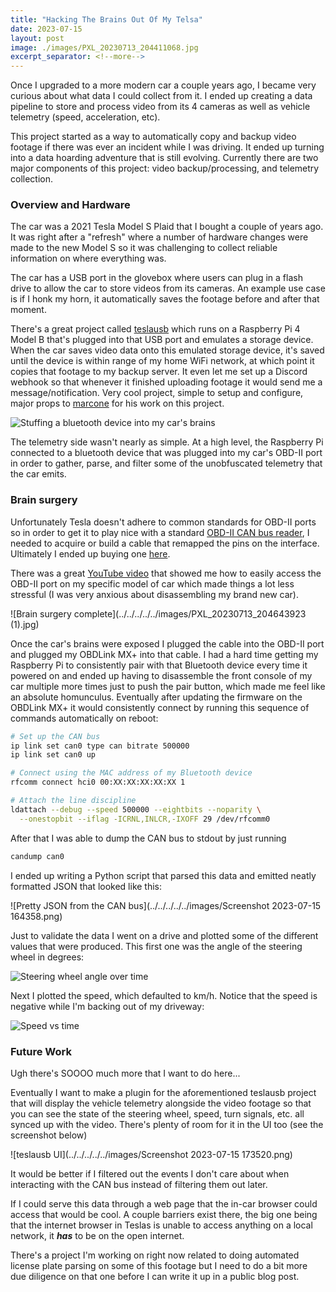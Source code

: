 ```yaml
---
title: "Hacking The Brains Out Of My Telsa"
date: 2023-07-15
layout: post
image: ./images/PXL_20230713_204411068.jpg
excerpt_separator: <!--more-->
---
```


Once I upgraded to a more modern car a couple years ago, I became very curious about what data I could collect from it. I ended up creating a data pipeline to store and process video from its 4 cameras as well as vehicle telemetry (speed, acceleration, etc).

<!--more-->

This project started as a way to automatically copy and backup video footage if there was ever an incident while I was driving. It ended up turning into a data hoarding adventure that is still evolving. Currently there are two major components of this project: video backup/processing, and telemetry collection. 

### Overview and Hardware

The car was a 2021 Tesla Model S Plaid that I bought a couple of years ago. It was right after a "refresh" where a number of hardware changes were made to the new Model S so it was challenging to collect reliable information on where everything was.

The car has a USB port in the glovebox where users can plug in a flash drive to allow the car to store videos from its cameras. An example use case is if I honk my horn, it automatically saves the footage before and after that moment. 

There's a great project called [teslausb](https://github.com/marcone/teslausb) which runs on a Raspberry Pi 4 Model B that's plugged into that USB port and emulates a storage device. When the car saves video data onto this emulated storage device, it's saved until the device is within range of my home WiFi network, at which point it copies that footage to my backup server. It even let me set up a Discord webhook so that whenever it finished uploading footage it would send me a message/notification. Very cool project, simple to setup and configure, major props to [marcone](https://github.com/marcone) for his work on this project.

![Stuffing a bluetooth device into my car's brains](../../../../../images/PXL_20230713_204411068.jpg)



The telemetry side wasn't nearly as simple. At a high level, the Raspberry Pi connected to a bluetooth device that was plugged into my car's OBD-II port in order to gather, parse, and filter some of the unobfuscated telemetry that the car emits.

### Brain surgery

Unfortunately Tesla doesn't adhere to common standards for OBD-II ports so in order to get it to play nice with a standard [OBD-II CAN bus reader](https://www.obdlink.com/products/obdlink-mxp/), I needed to acquire or build a cable that remapped the pins on the interface. Ultimately I ended up buying one [here](https://evoffer.com/product/model-s-x-can-diagnostic-cable/). 

There was a great [YouTube video](https://www.youtube.com/watch?v=OKzPa2HdsvA) that showed me how to easily access the OBD-II port on my specific model of car which made things a lot less stressful (I was very anxious about disassembling my brand new car).

![Brain surgery complete](../../../../../images/PXL_20230713_204643923 (1).jpg)



Once the car's brains were exposed I plugged the cable into the OBD-II port and plugged my OBDLink MX+ into that cable. I had a hard time getting my Raspberry Pi to consistently pair with that Bluetooth device every time it powered on and ended up having to disassemble the front console of my car multiple more times just to push the pair button, which made me feel like an absolute homunculus. Eventually after updating the firmware on the OBDLink MX+ it would consistently connect by running this sequence of commands automatically on reboot:

```bash
# Set up the CAN bus
ip link set can0 type can bitrate 500000
ip link set can0 up

# Connect using the MAC address of my Bluetooth device
rfcomm connect hci0 00:XX:XX:XX:XX:XX 1

# Attach the line discipline
ldattach --debug --speed 500000 --eightbits --noparity \
  --onestopbit --iflag -ICRNL,INLCR,-IXOFF 29 /dev/rfcomm0
```

After that I was able to dump the CAN bus to stdout by just running

```bash
candump can0
```

I ended up writing a Python script that parsed this data and emitted neatly formatted JSON that looked like this:

![Pretty JSON from the CAN bus](../../../../../images/Screenshot 2023-07-15 164358.png)

Just to validate the data I went on a drive and plotted some of the different values that were produced. This first one was the angle of the steering wheel in degrees:

![Steering wheel angle over time](../../../../../images/quick-drive-steering-wheel.png)

Next I plotted the speed, which defaulted to km/h. Notice that the speed is negative while I'm backing out of my driveway:

![Speed vs time](../../../../../images/quick-drive-speed.png)



### Future Work

Ugh there's SOOOO much more that I want to do here... 

Eventually I want to make a plugin for the aforementioned teslausb project that will display the vehicle telemetry alongside the video footage so that you can see the state of the steering wheel, speed, turn signals, etc. all synced up with the video. There's plenty of room for it in the UI too (see the screenshot below)

![teslausb UI](../../../../../images/Screenshot 2023-07-15 173520.png)

It would be better if I filtered out the events I don't care about when interacting with the CAN bus instead of filtering them out later. 

If I could serve this data through a web page that the in-car browser could access that would be cool. A couple barriers exist there, the big one being that the internet browser in Teslas is unable to access anything on a local network, it ***has*** to be on the open internet.

There's a project I'm working on right now related to doing automated license plate parsing on some of this footage but I need to do a bit more due diligence on that one before I can write it up in a public blog post.
